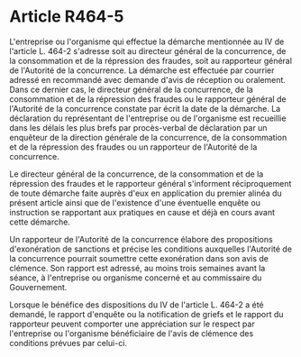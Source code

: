 # Article R464-5

L'entreprise ou l'organisme qui effectue la démarche mentionnée au IV de l'article L. 464-2 s'adresse soit au directeur général de la concurrence, de la consommation et de la répression des fraudes, soit au rapporteur général de l'Autorité de la concurrence. La démarche est effectuée par courrier adressé en recommandé avec demande d'avis de réception ou oralement. Dans ce dernier cas, le directeur général de la concurrence, de la consommation et de la répression des fraudes ou le rapporteur général de l'Autorité de la concurrence constate par écrit la date de la démarche. La déclaration du représentant de l'entreprise ou de l'organisme est recueillie dans les délais les plus brefs par procès-verbal de déclaration par un enquêteur de la direction générale de la concurrence, de la consommation et de la répression des fraudes ou un rapporteur de l'Autorité de la concurrence.

Le directeur général de la concurrence, de la consommation et de la répression des fraudes et le rapporteur général s'informent réciproquement de toute démarche faite auprès d'eux en application du premier alinéa du présent article ainsi que de l'existence d'une éventuelle enquête ou instruction se rapportant aux pratiques en cause et déjà en cours avant cette démarche.

Un rapporteur de l'Autorité de la concurrence élabore des propositions d'exonération de sanctions et précise les conditions auxquelles l'Autorité de la concurrence pourrait soumettre cette exonération dans son avis de clémence. Son rapport est adressé, au moins trois semaines avant la séance, à l'entreprise ou organisme concerné et au commissaire du Gouvernement.

Lorsque le bénéfice des dispositions du IV de l'article L. 464-2 a été demandé, le rapport d'enquête ou la notification de griefs et le rapport du rapporteur peuvent comporter une appréciation sur le respect par l'entreprise ou l'organisme bénéficiaire de l'avis de clémence des conditions prévues par celui-ci.
